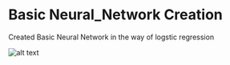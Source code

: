 # Basic Neural_Network Creation

Created Basic Neural Network in the way of logstic regression

![alt text]([http://url/to/img.png](https://th.bing.com/th/id/R.fbf73c6e7ae5a4da4135b19efad65ad3?rik=1UgGxDTyeacUrw&riu=http%3a%2f%2fwww.clipartbest.com%2fcliparts%2fdir%2fLR9%2fdirLR986T.png&ehk=Y3fZtd517echFoHcCZkrvQLNHyKfB3sq2L9rd12t%2fak%3d&risl=&pid=ImgRaw&r=0)https://th.bing.com/th/id/R.fbf73c6e7ae5a4da4135b19efad65ad3?rik=1UgGxDTyeacUrw&riu=http%3a%2f%2fwww.clipartbest.com%2fcliparts%2fdir%2fLR9%2fdirLR986T.png&ehk=Y3fZtd517echFoHcCZkrvQLNHyKfB3sq2L9rd12t%2fak%3d&risl=&pid=ImgRaw&r=0)

